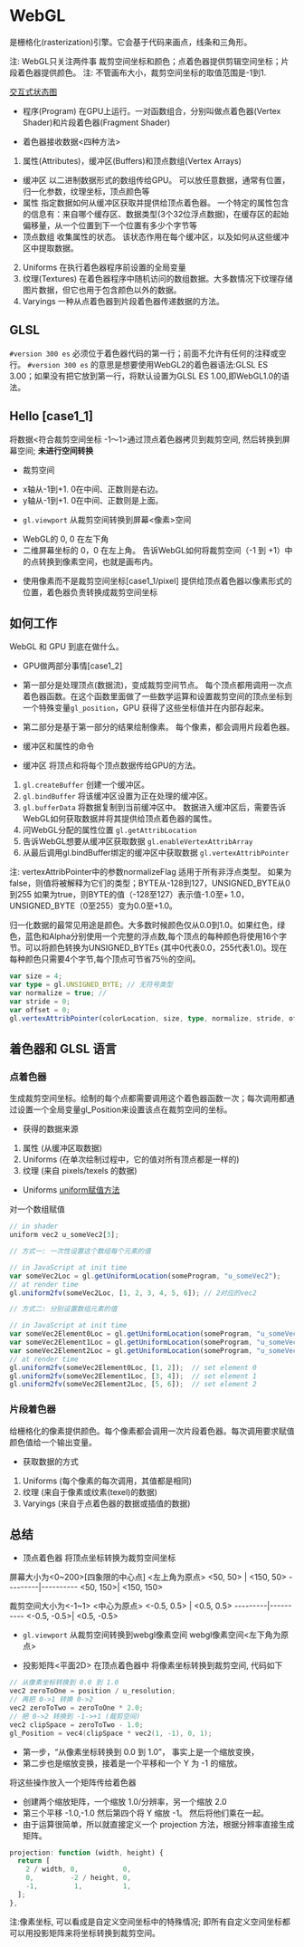 # WebGL
是栅格化(rasterization)引擎。它会基于代码来画点，线条和三角形。

注: WebGL只关注两件事 裁剪空间坐标和颜色；点着色器提供剪辑空间坐标；片段着色器提供颜色。
注: 不管画布大小，裁剪空间坐标的取值范围是-1到1.

[交互式状态图](https://webgl2fundamentals.org/webgl/lessons/resources/webgl-state-diagram.html?exampleId=draw-cubes#no-help)

* 程序(Program)
在GPU上运行。一对函数组合，分别叫做点着色器(Vertex Shader)和片段着色器(Fragment Shader)

* 着色器接收数据<四种方法>
1. 属性(Attributes)，缓冲区(Buffers)和顶点数组(Vertex Arrays)
- 缓冲区 以二进制数据形式的数组传给GPU。
可以放任意数据，通常有位置，归一化参数，纹理坐标，顶点颜色等
- 属性 指定数据如何从缓冲区获取并提供给顶点着色器。
一个特定的属性包含的信息有：来自哪个缓存区、数据类型(3个32位浮点数据)，在缓存区的起始偏移量，从一个位置到下一个位置有多少个字节等
- 顶点数组 收集属性的状态。
该状态作用在每个缓冲区，以及如何从这些缓冲区中提取数据。
2. Uniforms
在执行着色器程序前设置的全局变量
3. 纹理(Textures)
在着色器程序中随机访问的数组数据。大多数情况下纹理存储图片数据，但它也用于包含颜色以外的数据。
4. Varyings
一种从点着色器到片段着色器传递数据的方法。

## GLSL
`#version 300 es` 必须位于着色器代码的第一行；前面不允许有任何的注释或空行。
`#version 300 es` 的意思是想要使用WebGL2的着色器语法:GLSL ES 3.00；如果没有把它放到第一行，将默认设置为GLSL ES 1.00,即WebGL1.0的语法。

## Hello [case1_1]
将数据<符合裁剪空间坐标 -1～1>通过顶点着色器拷贝到裁剪空间, 然后转换到屏幕空间; **未进行空间转换**

* 裁剪空间
- x轴从-1到+1. 0在中间、正数则是右边。
- y轴从-1到+1. 0在中间、正数则是上面。

* `gl.viewport` 从裁剪空间转换到屏幕<像素>空间
- WebGL的 0, 0 在左下角
- 二维屏幕坐标的 0，0 在左上角。
告诉WebGL如何将裁剪空间（-1 到 +1）中的点转换到像素空间，也就是画布内。

* 使用像素而不是裁剪空间坐标[case1_1/pixel]
提供给顶点着色器以像素形式的位置，着色器负责转换成裁剪空间坐标

## 如何工作
WebGL 和 GPU 到底在做什么。

* GPU做两部分事情[case1_2]
- 第一部分是处理顶点(数据流)，变成裁剪空间节点。
每个顶点都用调用一次点着色器函数。在这个函数里面做了一些数学运算和设置裁剪空间的顶点坐标到一个特殊变量`gl_position`，GPU 获得了这些坐标值并在内部存起来。

- 第二部分是基于第一部分的结果绘制像素。
每个像素，都会调用片段着色器。

* 缓冲区和属性的命令
- 缓冲区 将顶点和将每个顶点数据传给GPU的方法。
1. `gl.createBuffer` 创建一个缓冲区。
2. `gl.bindBuffer` 将该缓冲区设置为正在处理的缓冲区。
3. `gl.bufferData` 将数据复制到当前缓冲区中。
数据进入缓冲区后，需要告诉WebGL如何获取数据并将其提供给顶点着色器的属性。
1. 问WebGL分配的属性位置 `gl.getAttribLocation`
2. 告诉WebGL想要从缓冲区获取数据 `gl.enableVertexAttribArray`
3. 从最后调用gl.bindBuffer绑定的缓冲区中获取数据 `gl.vertexAttribPointer`

注: vertexAttribPointer中的参数normalizeFlag 适用于所有非浮点类型。
如果为false，则值将被解释为它们的类型；BYTE从-128到127，UNSIGNED_BYTE从0到255
如果为true，则BYTE的值（-128至127）表示值-1.0至+ 1.0， UNSIGNED_BYTE（0至255）变为0.0至+1.0。

归一化数据的最常见用途是颜色。大多数时候颜色仅从0.0到1.0。如果红色，绿色，蓝色和Alpha分别使用一个完整的浮点数,每个顶点的每种颜色将使用16个字节。可以将颜色转换为UNSIGNED_BYTEs (其中0代表0.0，255代表1.0)。现在每种颜色只需要4个字节,每个顶点可节省75％的空间。
```ts
var size = 4;
var type = gl.UNSIGNED_BYTE; // 无符号类型
var normalize = true; //
var stride = 0;
var offset = 0;
gl.vertexAttribPointer(colorLocation, size, type, normalize, stride, offset);
```

## 着色器和 GLSL 语言

### 点着色器
生成裁剪空间坐标。绘制的每个点都需要调用这个着色器函数一次；每次调用都通过设置一个全局变量gl_Position来设置该点在裁剪空间的坐标。

* 获得的数据来源
1. 属性 (从缓冲区取数据)
2. Uniforms (在单次绘制过程中，它的值对所有顶点都是一样的)
3. 纹理 (来自 pixels/texels 的数据)

* Uniforms
[uniform赋值方法]('./assets/uniform赋值方法.png')

对一个数组赋值
```ts
// in shader
uniform vec2 u_someVec2[3];

// 方式一: 一次性设置这个数组每个元素的值

// in JavaScript at init time
var someVec2Loc = gl.getUniformLocation(someProgram, "u_someVec2");
// at render time
gl.uniform2fv(someVec2Loc, [1, 2, 3, 4, 5, 6]); // 2对应的vec2

// 方式二: 分别设置数组元素的值

// in JavaScript at init time
var someVec2Element0Loc = gl.getUniformLocation(someProgram, "u_someVec2[0]");
var someVec2Element1Loc = gl.getUniformLocation(someProgram, "u_someVec2[1]");
var someVec2Element2Loc = gl.getUniformLocation(someProgram, "u_someVec2[2]");
// at render time
gl.uniform2fv(someVec2Element0Loc, [1, 2]);  // set element 0
gl.uniform2fv(someVec2Element1Loc, [3, 4]);  // set element 1
gl.uniform2fv(someVec2Element2Loc, [5, 6]);  // set element 2
```

### 片段着色器
给栅格化的像素提供颜色。每个像素都会调用一次片段着色器。每次调用要求赋值颜色值给一个输出变量。

* 获取数据的方式
1. Uniforms (每个像素的每次调用，其值都是相同)
2. 纹理 (来自于像素或纹素(texel)的数据)
3. Varyings (来自于点着色器的数据或插值的数据)



## 总结
* 顶点着色器 将顶点坐标转换为裁剪空间坐标

屏幕大小为<0~200>[四象限的中心点] <左上角为原点>
<50, 50> | <150, 50>
---------|----------
<50, 150>| <150, 150>

裁剪空间大小为<-1~1> <中心为原点>
<-0.5, 0.5> | <0.5, 0.5>
---------|----------
<-0.5, -0.5>| <0.5, -0.5>

* `gl.viewport` 从裁剪空间转换到webgl像素空间
webgl像素空间<左下角为原点>

* 投影矩阵<平面2D>
在顶点着色器中 将像素坐标转换到裁剪空间, 代码如下
```c
// 从像素坐标转换到 0.0 到 1.0
vec2 zeroToOne = position / u_resolution;
// 再把 0->1 转换 0->2
vec2 zeroToTwo = zeroToOne * 2.0;
// 把 0->2 转换到 -1->+1 (裁剪空间)
vec2 clipSpace = zeroToTwo - 1.0;
gl_Position = vec4(clipSpace * vec2(1, -1), 0, 1);
```
- 第一步，“从像素坐标转换到 0.0 到 1.0”， 事实上是一个缩放变换，
- 第二步也是缩放变换，接着是一个平移和一个 Y 为 -1 的缩放。

将这些操作放入一个矩阵传给着色器
- 创建两个缩放矩阵，一个缩放 1.0/分辨率，另一个缩放 2.0
- 第三个平移 -1.0,-1.0 然后第四个将 Y 缩放 -1。 然后将他们乘在一起。
- 由于运算很简单，所以就直接定义一个 projection 方法，根据分辨率直接生成矩阵。
```js
projection: function (width, height) {
  return [
    2 / width, 0,           0,
    0,         -2 / height, 0,
    -1,         1,          1,
  ];
},
```

注:像素坐标, 可以看成是自定义空间坐标中的特殊情况; 即所有自定义空间坐标都可以用投影矩阵来将坐标转换到裁剪空间。
